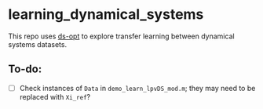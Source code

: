 # learning_dynamical_systems

This repo uses [ds-opt](https://github.com/nbfigueroa/ds-opt) to explore transfer learning between dynamical systems datasets. 

## To-do:
- [ ] Check instances of `Data` in `demo_learn_lpvDS_mod.m`; they may need to be replaced with `Xi_ref`?

